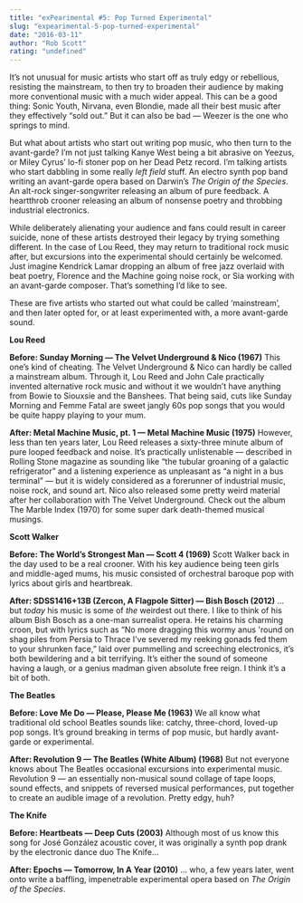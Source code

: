 ```yaml
---
title: "exPearimental #5: Pop Turned Experimental"
slug: "expearimental-5-pop-turned-experimental"
date: "2016-03-11"
author: "Rob Scott"
rating: "undefined"
---
```


It’s not unusual for music artists who start off as truly edgy or rebellious, resisting the mainstream, to then try to broaden their audience by making more conventional music with a much wider appeal. This can be a good thing: Sonic Youth, Nirvana, even Blondie, made all their best music after they effectively “sold out.” But it can also be bad — Weezer is the one who springs to mind.

But what about artists who start out writing pop music, who then turn to the avant-garde? I’m not just talking Kanye West being a bit abrasive on Yeezus, or Miley Cyrus’ lo-fi stoner pop on her Dead Petz record. I’m talking artists who start dabbling in some really _left field_ stuff. An electro synth pop band writing an avant-garde opera based on Darwin’s _The Origin of the Species_. An alt-rock singer-songwriter releasing an album of pure feedback. A heartthrob crooner releasing an album of nonsense poetry and throbbing industrial electronics.

While deliberately alienating your audience and fans could result in career suicide, none of these artists destroyed their legacy by trying something different. In the case of Lou Reed, they may return to traditional rock music after, but excursions into the experimental should certainly be welcomed. Just imagine Kendrick Lamar dropping an album of free jazz overlaid with beat poetry, Florence and the Machine going noise rock, or Sia working with an avant-garde composer. That’s something I’d like to see.

These are five artists who started out what could be called ‘mainstream’, and then later opted for, or at least experimented with, a more avant-garde sound.

**Lou Reed**

**Before: Sunday Morning — The Velvet Underground & Nico (1967)** This one’s kind of cheating. The Velvet Underground & Nico can hardly be called a mainstream album. Through it, Lou Reed and John Cale practically invented alternative rock music and without it we wouldn’t have anything from Bowie to Siouxsie and the Banshees. That being said, cuts like Sunday Morning and Femme Fatal are sweet jangly 60s pop songs that you would be quite happy playing to your mum.

**After: Metal Machine Music, pt. 1 — Metal Machine Music (1975)** However, less than ten years later, Lou Reed releases a sixty-three minute album of pure looped feedback and noise. It’s practically unlistenable — described in Rolling Stone magazine as sounding like “the tubular groaning of a galactic refrigerator” and a listening experience as unpleasant as “a night in a bus terminal” — but it is widely considered as a forerunner of industrial music, noise rock, and sound art. Nico also released some pretty weird material after her collaboration with The Velvet Underground. Check out the album The Marble Index (1970) for some super dark death-themed musical musings.

**Scott Walker**

**Before: The World’s Strongest Man — Scott 4 (1969)** Scott Walker back in the day used to be a real crooner. With his key audience being teen girls and middle-aged mums, his music consisted of orchestral baroque pop with lyrics about girls and heartbreak.

**After: SDSS1416+13B (Zercon, A Flagpole Sitter) — Bish Bosch (2012)** …but _today_ his music is some of _the_ weirdest out there. I like to think of his album Bish Bosch as a one-man surrealist opera. He retains his charming croon, but with lyrics such as “No more dragging this wormy anus 'round on shag piles from Persia to Thrace I've severed my reeking gonads fed them to your shrunken face,” laid over pummelling and screeching electronics, it’s both bewildering and a bit terrifying. It’s either the sound of someone having a laugh, or a genius madman given absolute free reign. I think it’s a bit of both.

**The Beatles**

**Before: Love Me Do — Please, Please Me (1963)** We all know what traditional old school Beatles sounds like: catchy, three-chord, loved-up pop songs. It’s ground breaking in terms of pop music, but hardly avant-garde or experimental.

**After: Revolution 9 — The Beatles (White Album) (1968)** But not everyone knows about The Beatles occasional excursions into experimental music. Revolution 9 — an essentially non-musical sound collage of tape loops, sound effects, and snippets of reversed musical performances, put together to create an audible image of a revolution. Pretty edgy, huh?

**The Knife**

**Before: Heartbeats — Deep Cuts (2003)** Although most of us know this song for José González acoustic cover, it was originally a synth pop drank by the electronic dance duo The Knife…

**After: Epochs — Tomorrow, In A Year (2010)** … who, a few years later, went onto write a baffling, impenetrable experimental opera based on _The Origin of the Species_.
